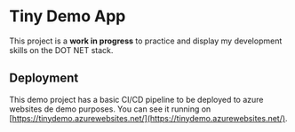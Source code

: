 ﻿# Tiny Demo App

This project is a **work in progress** to practice and display my development skills on the DOT NET stack.

## Deployment

This demo project has a basic CI/CD pipeline to be deployed to azure websites de demo purposes. You can see it running on [https://tinydemo.azurewebsites.net/](https://tinydemo.azurewebsites.net/).